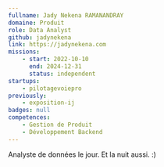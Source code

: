 ```yaml
---
fullname: Jady Nekena RAMANANDRAY
domaine: Produit
role: Data Analyst
github: jadynekena
link: https://jadynekena.com
missions:
    - start: 2022-10-10
      end: 2024-12-31
      status: independent
startups:
    - pilotagevoiepro
previously:
    - exposition-ij
badges: null
competences:
    - Gestion de Produit
    - Développement Backend
---
```


Analyste de données le jour. Et la nuit aussi. :)

